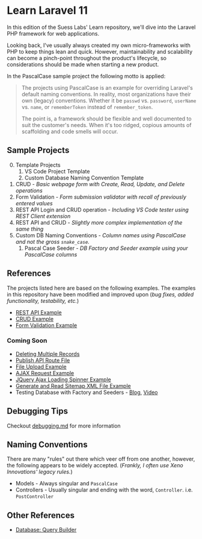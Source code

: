 # Learn Laravel 11

In this edition of the Suess Labs' Learn repository, we'll dive into the Laravel PHP framework for web applications.

Looking back, I've usually always created my own micro-frameworks with PHP to keep things lean and quick. However, maintainability and scalability can become a pinch-point throughout the product's lifecycle, so considerations should be made when starting a new product.

In the PascalCase sample project the following motto is applied:

> The projects using PascalCase is an example for overriding Laravel's default naming conventions. In reality, most organizations have their own (legacy) conventions. Whether it be `passwd` vs. `password`, `userName` vs. `name`, or `rememberToken` instead of `remember_token`.
>
> The point is, a framework should be flexible and well documented to suit the customer's needs. When it's too ridged, copious amounts of scaffolding and code smells will occur.

## Sample Projects

0. Template Projects
   1. VS Code Project Template
   2. Custom Database Naming Convention Template
1. CRUD - _Basic webpage form with Create, Read, Update, and Delete operations_
2. Form Validation - _Form submission validator with recall of previously entered values_
3. REST API Login and CRUD operation - _Including VS Code tester using REST Client extension_
4. REST API and CRUD - _Slightly more complex implementation of the same thing_
5. Custom DB Naming Conventions - _Column names using PascalCase and not the gross `snake_case`._
   1. Pascal Case Seeder - _DB Factory and Seeder example using your PascalCase columns_

## References

The projects listed here are based on the following examples. The examples in this repository have been modified and improved upon (_bug fixes, added functionality, testability, etc._)

* [REST API Example](https://www.itsolutionstuff.com/post/laravel-11-rest-api-authentication-using-sanctum-tutorialexample.html)
* [CRUD Example](https://www.itsolutionstuff.com/post/laravel-11-crud-application-example-tutorialexample.html)
* [Form Validation Example](https://www.itsolutionstuff.com/post/laravel-11-form-validation-example-tutorialexample.html)

### Coming Soon

* [Deleting Multiple Records](https://websolutioncode.com/how-to-deleting-multiple-record-in-laravel)
* [Publish API Route File](https://www.itsolutionstuff.com/post/how-to-publish-api-route-file-in-laravel-11example.html)
* [File Upload Example](https://www.itsolutionstuff.com/post/laravel-11-file-upload-example-tutorialexample.html)
* [AJAX Request Example](https://www.itsolutionstuff.com/post/laravel-11-ajax-request-example-tutorialexample.html)
* [JQuery Ajax Loading Spinner Example](https://www.itsolutionstuff.com/post/laravel-jquery-ajax-loading-spinner-exampleexample.html)
* [Generate and Read Sitemap XML File Example](https://www.itsolutionstuff.com/post/laravel-11-generate-and-read-sitemap-xml-file-tutorialexample.html)
* Testing Database with Factory and Seeders - [Blog](https://code.tutsplus.com/how-to-build-a-rest-api-with-laravel-php-full-course--cms-93786t), [Video](https://www.youtube.com/watch?v=YGqCZjdgJJk&t=1045s)

## Debugging Tips

Checkout [debugging.md](debugging.md) for more information

## Naming Conventions

There are many "rules" out there which veer off from one another, however, the following appears to be widely accepted. (_Frankly, I often use Xeno Innovations' legacy rules._)

* Models - Always singular and `PascalCase`
* Controllers - Usually singular and ending with the word, `Controller`. i.e. `PostController`

## Other References

* [Database: Query Builder](https://laravel.com/docs/11.x/queries)
